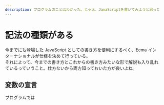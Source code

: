```yaml
---
description: プログラムのことはわかった。じゃぁ、JavaScriptを書いてみようと思ったところで、解説を見るといろいろな書き方をされているJavaScript。新しいECMAScriptの仕様のせいでこんなことが起きているんだけど、最終的にどうするべきなの？ってのはそのとき次第。まずは違いを理解しよう
---
```


# 記法の種類がある

今までにも登場した JavaScript としての書き方を便利にするべく、Ecma インターナショナルが仕様を決めて行っている。  
それによって、今までの書き方とこれからの書き方みたいな形で解説も入り乱れているっていうこと。仕方ないから両方知っておいた方が良いよね。

## 変数の宣言

プログラムでは
